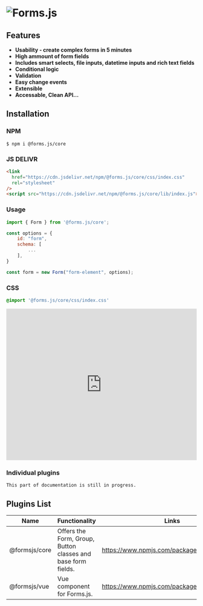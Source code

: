 <h1 id="introduction">
     <img alt="Forms.js" style="margin: 0 auto" src="/images/banner.png" />
</h1>

## Features

-   **Usability - create complex forms in 5 minutes**
-   **High ammount of form fields**
-   **Includes smart selects, file inputs, datetime inputs and rich text fields**
-   **Conditional logic**
-   **Validation**
-   **Easy change events**
-   **Extensible**
-   **Accessable, Clean API...**

## Installation

### NPM

```shell
$ npm i @forms.js/core
```

### JS DELIVR

```html
<link
  href="https://cdn.jsdelivr.net/npm/@forms.js/core/css/index.css"
  rel="stylesheet"
/>
<script src="https://cdn.jsdelivr.net/npm/@forms.js/core/lib/index.js"></script>
```

### Usage

```js
import { Form } from '@forms.js/core';

const options = {
    id: "form",
    schema: [
        ...
    ],
}

const form = new Form("form-element", options);

```

### CSS

```css
@import '@forms.js/core/css/index.css'
```

<iframe height="400" style="width: 100%;" scrolling="no" title="forms.js - login form" src="https://codepen.io/trilmatic/embed/yLZrNQJ?default-tab=js%2Cresult" frameborder="no" loading="lazy" allowtransparency="true" allowfullscreen="true">
  See the Pen <a href="https://codepen.io/trilmatic/pen/yLZrNQJ">
  forms.js - login form</a> by Trilmatic (<a href="https://codepen.io/trilmatic">@trilmatic</a>)
  on <a href="https://codepen.io">CodePen</a>.
</iframe>

### Individual plugins

`This part of documentation is still in progress.`

## Plugins List

<table>
  <thead>
    <tr>
      <th>Name</th>
      <th>Functionality</th>
      <th>Links</th>
    </tr>
  </thead>
  <tbody>
    <tr>
      <td><span class="font-bold">@formsjs/core</span></td>
      <td>Offers the Form, Group, Button classes and base form fields.</td>
      <td><a class="link" href="https://www.npmjs.com/package/@forms.js/core" target="_blank">https://www.npmjs.com/package/@forms.js/core</a></td>
    </tr>
    <tr>
      <td><span class="font-bold">@formsjs/vue</span></td>
      <td>Vue component for Forms.js.</td>
      <td><a class="link" href="https://www.npmjs.com/package/@forms.js/vue" target="_blank">https://www.npmjs.com/package/@forms.js/vue</a></td>
    </tr>
  </tbody>
</table>
